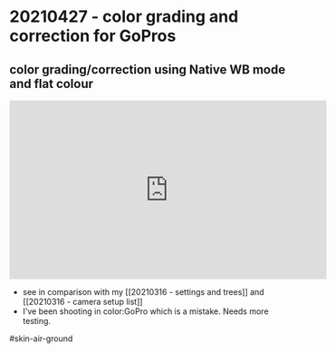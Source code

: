 # 20210427 - color grading and correction for GoPros

## color grading/correction using Native WB mode and flat colour

<iframe width="560" height="315" src="https://www.youtube.com/embed/QukIbsx28Es" title="YouTube video player" frameborder="0" allow="accelerometer; autoplay; clipboard-write; encrypted-media; gyroscope; picture-in-picture" allowfullscreen></iframe>

- see in comparison with my [[20210316 - settings and trees]] and [[20210316 - camera setup list]]
- I've been shooting in color:GoPro which is a mistake. Needs more testing.


#skin-air-ground
